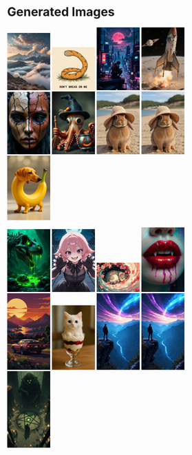 # Generated Images



<img src="2025_10_10_01_thumb.webp" width="100"/> <img src="2025_10_10_02_thumb.webp" width="100"/> <img src="2025_10_10_03_thumb.webp" width="100"/> <img src="2025_10_10_04_thumb.webp" width="100"/> <img src="2025_10_10_05_thumb.webp" width="100"/> <img src="2025_10_10_06_thumb.webp" width="100"/> <img src="2025_10_10_07_thumb.webp" width="100"/> <img src="2025_10_10_08_thumb.webp" width="100"/> <img src="2025_10_10_09_thumb.webp" width="100"/>

<img src="2025_10_10_10_thumb.webp" width="100"/> <img src="2025_10_10_11_thumb.webp" width="100"/> <img src="2025_10_10_12_thumb.webp" width="100"/> <img src="2025_10_10_13_thumb.webp" width="100"/> <img src="2025_10_10_14_thumb.webp" width="100"/> <img src="2025_10_10_15_thumb.webp" width="100"/> <img src="2025_10_10_16_thumb.webp" width="100"/> <img src="2025_10_10_17_thumb.webp" width="100"/> <img src="2025_10_10_18_thumb.webp" width="100"/>